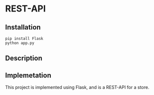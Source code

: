 # REST-API

## Installation

```
pip install Flask
python app.py
```

## Description


## Implemetation

This project is implemented using Flask, and is a REST-API for a store.
